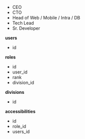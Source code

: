 - CEO
- CTO
- Head of Web / Mobile / Intra / DB
- Tech Lead
- Sr. Developer

**users**

- id

**roles**

- id
- user_id
- rank
- division_id

**divisions**

- id

**accessibilities**

- id
- role_id
- users_id
